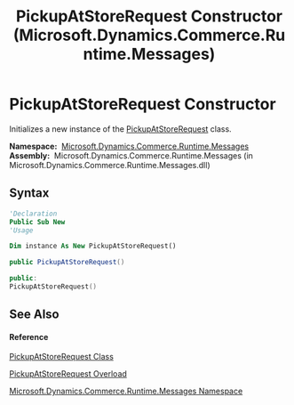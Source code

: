 ﻿---
title: PickupAtStoreRequest Constructor  (Microsoft.Dynamics.Commerce.Runtime.Messages)
TOCTitle: PickupAtStoreRequest Constructor
ms:assetid: M:Microsoft.Dynamics.Commerce.Runtime.Messages.PickupAtStoreRequest.#ctor
ms:mtpsurl: https://technet.microsoft.com/en-us/library/microsoft.dynamics.commerce.runtime.messages.pickupatstorerequest.pickupatstorerequest(v=AX.60)
ms:contentKeyID: 62214485
ms.date: 05/18/2015
mtps_version: v=AX.60
dev_langs:
- vb
- csharp
- c++
---

# PickupAtStoreRequest Constructor

Initializes a new instance of the [PickupAtStoreRequest](pickupatstorerequest-class-microsoft-dynamics-commerce-runtime-messages.md) class.

**Namespace:**  [Microsoft.Dynamics.Commerce.Runtime.Messages](microsoft-dynamics-commerce-runtime-messages-namespace.md)  
**Assembly:**  Microsoft.Dynamics.Commerce.Runtime.Messages (in Microsoft.Dynamics.Commerce.Runtime.Messages.dll)

## Syntax

``` vb
'Declaration
Public Sub New
'Usage

Dim instance As New PickupAtStoreRequest()
```

``` csharp
public PickupAtStoreRequest()
```

``` c++
public:
PickupAtStoreRequest()
```

## See Also

#### Reference

[PickupAtStoreRequest Class](pickupatstorerequest-class-microsoft-dynamics-commerce-runtime-messages.md)

[PickupAtStoreRequest Overload](pickupatstorerequest-constructor-microsoft-dynamics-commerce-runtime-messages.md)

[Microsoft.Dynamics.Commerce.Runtime.Messages Namespace](microsoft-dynamics-commerce-runtime-messages-namespace.md)

